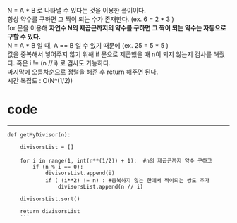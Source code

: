 
N = A * B 로 나타낼 수 있다는 것을 이용한 풀이이다.    
항상 약수를 구하면 그 짝이 되는 수가 존재한다. (ex. 6 = 2 * 3 )   
for 문을 이용해 **자연수 N의 제곱근까지의 약수를 구하면 그 짝이 되는 약수는 자동으로 구할 수 있다.**    
N = A * B 일 때,  A == B 일 수 있기 때문에 (ex. 25 = 5 * 5 )   
값을 중복해서 넣어주지 않기 위해 if 문으로 제곱했을 때 n이 되지 않는지 검사를 해줬다.
혹은 i != (n // i) 로 검사도 가능하다.   
마지막에 오름차순으로 정렬을 해준 후 return 해주면 된다.   
시간 복잡도 : O(N^(1/2))   
# code
-----
```
def getMyDivisor(n):

    divisorsList = []

    for i in range(1, int(n**(1/2)) + 1):  #n의 제곱근까지 약수 구하고
        if (n % i == 0):
            divisorsList.append(i) 
            if ( (i**2) != n) : #중복하지 않는 한에서 짝이되는 쌍도 추가 
                divisorsList.append(n // i)

    divisorsList.sort()
    
    return divisorsList
    ```

